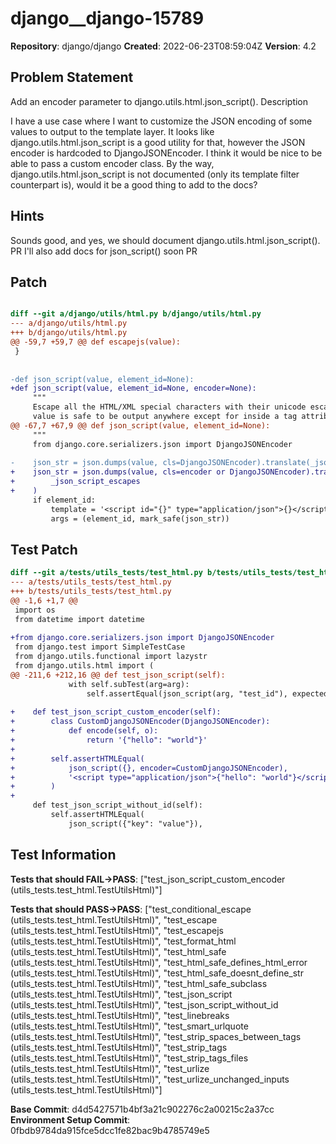 # django__django-15789

**Repository**: django/django
**Created**: 2022-06-23T08:59:04Z
**Version**: 4.2

## Problem Statement

Add an encoder parameter to django.utils.html.json_script().
Description
	
I have a use case where I want to customize the JSON encoding of some values to output to the template layer. It looks like django.utils.html.json_script is a good utility for that, however the JSON encoder is hardcoded to DjangoJSONEncoder. I think it would be nice to be able to pass a custom encoder class.
By the way, django.utils.html.json_script is not documented (only its template filter counterpart is), would it be a good thing to add to the docs?


## Hints

Sounds good, and yes, we should document django.utils.html.json_script().
​PR I'll also add docs for json_script() soon
​PR

## Patch

```diff

diff --git a/django/utils/html.py b/django/utils/html.py
--- a/django/utils/html.py
+++ b/django/utils/html.py
@@ -59,7 +59,7 @@ def escapejs(value):
 }
 
 
-def json_script(value, element_id=None):
+def json_script(value, element_id=None, encoder=None):
     """
     Escape all the HTML/XML special characters with their unicode escapes, so
     value is safe to be output anywhere except for inside a tag attribute. Wrap
@@ -67,7 +67,9 @@ def json_script(value, element_id=None):
     """
     from django.core.serializers.json import DjangoJSONEncoder
 
-    json_str = json.dumps(value, cls=DjangoJSONEncoder).translate(_json_script_escapes)
+    json_str = json.dumps(value, cls=encoder or DjangoJSONEncoder).translate(
+        _json_script_escapes
+    )
     if element_id:
         template = '<script id="{}" type="application/json">{}</script>'
         args = (element_id, mark_safe(json_str))


```

## Test Patch

```diff
diff --git a/tests/utils_tests/test_html.py b/tests/utils_tests/test_html.py
--- a/tests/utils_tests/test_html.py
+++ b/tests/utils_tests/test_html.py
@@ -1,6 +1,7 @@
 import os
 from datetime import datetime
 
+from django.core.serializers.json import DjangoJSONEncoder
 from django.test import SimpleTestCase
 from django.utils.functional import lazystr
 from django.utils.html import (
@@ -211,6 +212,16 @@ def test_json_script(self):
             with self.subTest(arg=arg):
                 self.assertEqual(json_script(arg, "test_id"), expected)
 
+    def test_json_script_custom_encoder(self):
+        class CustomDjangoJSONEncoder(DjangoJSONEncoder):
+            def encode(self, o):
+                return '{"hello": "world"}'
+
+        self.assertHTMLEqual(
+            json_script({}, encoder=CustomDjangoJSONEncoder),
+            '<script type="application/json">{"hello": "world"}</script>',
+        )
+
     def test_json_script_without_id(self):
         self.assertHTMLEqual(
             json_script({"key": "value"}),

```

## Test Information

**Tests that should FAIL→PASS**: ["test_json_script_custom_encoder (utils_tests.test_html.TestUtilsHtml)"]

**Tests that should PASS→PASS**: ["test_conditional_escape (utils_tests.test_html.TestUtilsHtml)", "test_escape (utils_tests.test_html.TestUtilsHtml)", "test_escapejs (utils_tests.test_html.TestUtilsHtml)", "test_format_html (utils_tests.test_html.TestUtilsHtml)", "test_html_safe (utils_tests.test_html.TestUtilsHtml)", "test_html_safe_defines_html_error (utils_tests.test_html.TestUtilsHtml)", "test_html_safe_doesnt_define_str (utils_tests.test_html.TestUtilsHtml)", "test_html_safe_subclass (utils_tests.test_html.TestUtilsHtml)", "test_json_script (utils_tests.test_html.TestUtilsHtml)", "test_json_script_without_id (utils_tests.test_html.TestUtilsHtml)", "test_linebreaks (utils_tests.test_html.TestUtilsHtml)", "test_smart_urlquote (utils_tests.test_html.TestUtilsHtml)", "test_strip_spaces_between_tags (utils_tests.test_html.TestUtilsHtml)", "test_strip_tags (utils_tests.test_html.TestUtilsHtml)", "test_strip_tags_files (utils_tests.test_html.TestUtilsHtml)", "test_urlize (utils_tests.test_html.TestUtilsHtml)", "test_urlize_unchanged_inputs (utils_tests.test_html.TestUtilsHtml)"]

**Base Commit**: d4d5427571b4bf3a21c902276c2a00215c2a37cc
**Environment Setup Commit**: 0fbdb9784da915fce5dcc1fe82bac9b4785749e5
